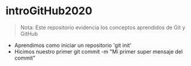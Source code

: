 # introGitHub2020
>Nota: Este repositorio evidencia los conceptos aprendidos de Git y GitHub

- Aprendimos como iniciar un repositorio 'git init'
- Hicimos nuestro primer <commit> git commit -m "Mi primer super mensaje del commit"
